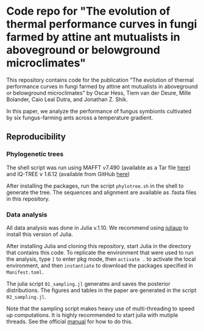 # Code repo for "The evolution of thermal performance curves in fungi farmed by attine ant mutualists in aboveground or belowground microclimates"
This repository contains code for the publication "The evolution of thermal performance curves in fungi farmed by attine ant mutualists in aboveground or belowground microclimates" by Oscar Hess, Tiem van der Deure, Mille Bolander, Caio Leal Dutra, and Jonathan Z. Shik. 

In this paper, we analyze the performance of fungus symbionts cultivated by six fungus-farming ants across a temperature gradient.

## Reproducibility
### Phylogenetic trees
The shell script was run using MAFFT v7.490 (available as a Tar file [here](https://mafft.cbrc.jp/alignment/software/mafft-7.490-without-extensions-src.tgz)) and IQ-TREE v 1.6.12 (available from GitHub [here](https://github.com/Cibiv/IQ-TREE/releases/tag/v1.6.12))

After installing the packages, run the script `phylotree.sh` in the shell to generate the tree. The sequences and alignment are available as .fasta files in this repository.

### Data analysis
All data analysis was done in Julia v.1.10. We recommend using [juliaup](https://github.com/JuliaLang/juliaup) to install this version of Julia.

After installing Julia and cloning this repository, start Julia in the directory that contains this code. To replicate the environment that were used to run the analysis, type `]` to enter pkg mode, then `activate .` to activate the local environment, and then  `instantiate` to download the packages specified in `Manifest.toml`.

The julia script `01_sampling.jl` generates and saves the posterior distributions. The figures and tables in the paper are generated in the script `02_sampling.jl`.

Note that the sampling script makes heavy use of multi-threading to speed up computations. It is highly recommended to start julia with mutiple threads. See the official [manual](https://docs.julialang.org/en/v1/manual/multi-threading/) for how to do this.
